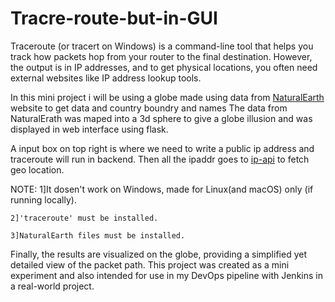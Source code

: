 # Tracre-route-but-in-GUI
Traceroute (or tracert on Windows) is a command-line tool that helps you track how packets hop from your router to the final destination. 
However, the output is in IP addresses, and to get physical locations, you often need external websites like IP address lookup tools.

In this mini project i will be using a globe made using data from [NaturalEarth](https://www.naturalearthdata.com/) website to get data and country boundry and names 
The data from NaturalErath was maped into a 3d sphere to give a globe illusion and was displayed in web interface using flask.

A input box on top right is where we need to write a public ip address and traceroute will run in backend.
Then all the ipaddr goes to [ip-api](https://ip-api.com/) to fetch geo location.

NOTE:
    1]It dosen't work on Windows, made for Linux(and macOS) only (if running locally).

    2]'traceroute' must be installed.

    3]NaturalEarth files must be installed.

Finally, the results are visualized on the globe, providing a simplified yet detailed view of the packet path.
This project was created as a mini experiment and also intended for use in my DevOps pipeline with Jenkins in a real-world project.
